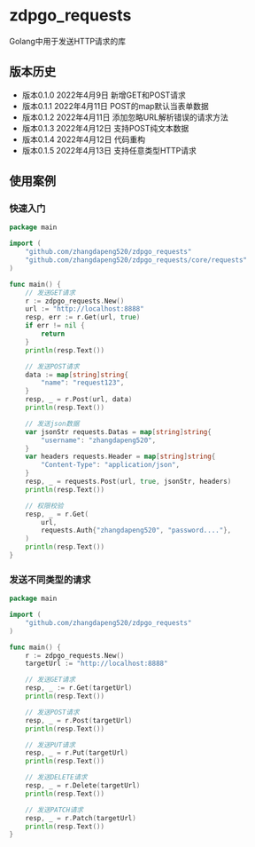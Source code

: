 # zdpgo_requests
Golang中用于发送HTTP请求的库

## 版本历史
- 版本0.1.0 2022年4月9日 新增GET和POST请求
- 版本0.1.1 2022年4月11日 POST的map默认当表单数据
- 版本0.1.2 2022年4月11日 添加忽略URL解析错误的请求方法
- 版本0.1.3 2022年4月12日 支持POST纯文本数据
- 版本0.1.4 2022年4月12日 代码重构
- 版本0.1.5 2022年4月13日 支持任意类型HTTP请求

## 使用案例
### 快速入门
```go
package main

import (
	"github.com/zhangdapeng520/zdpgo_requests"
	"github.com/zhangdapeng520/zdpgo_requests/core/requests"
)

func main() {
	// 发送GET请求
	r := zdpgo_requests.New()
	url := "http://localhost:8888"
	resp, err := r.Get(url, true)
	if err != nil {
		return
	}
	println(resp.Text())

	// 发送POST请求
	data := map[string]string{
		"name": "request123",
	}
	resp, _ = r.Post(url, data)
	println(resp.Text())

	// 发送json数据
	var jsonStr requests.Datas = map[string]string{
		"username": "zhangdapeng520",
	}
	var headers requests.Header = map[string]string{
		"Content-Type": "application/json",
	}
	resp, _ = requests.Post(url, true, jsonStr, headers)
	println(resp.Text())

	// 权限校验
	resp, _ = r.Get(
		url,
		requests.Auth{"zhangdapeng520", "password...."},
	)
	println(resp.Text())
}
```

### 发送不同类型的请求
```go
package main

import (
	"github.com/zhangdapeng520/zdpgo_requests"
)

func main() {
	r := zdpgo_requests.New()
	targetUrl := "http://localhost:8888"

	// 发送GET请求
	resp, _ := r.Get(targetUrl)
	println(resp.Text())

	// 发送POST请求
	resp, _ = r.Post(targetUrl)
	println(resp.Text())

	// 发送PUT请求
	resp, _ = r.Put(targetUrl)
	println(resp.Text())

	// 发送DELETE请求
	resp, _ = r.Delete(targetUrl)
	println(resp.Text())

	// 发送PATCH请求
	resp, _ = r.Patch(targetUrl)
	println(resp.Text())
}
```